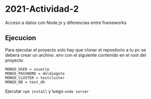 # 2021-Actividad-2
Acceso a datos con Node.js y diferencias entre frameworks

## Ejecucion
Para ejecutar el proyecto solo hay que clonar el repositorio a tu pc
se debera crear un archivo .env con el siguiente contenido en el root del proyecto

```
MONGO_USER = usuario
MONGO_PASSWORD = deldiegote
MONGO_CLUSTER = testcluster
MONGO_DB = test_db
```

Ejecutar `npm install`
y luego `node server`
